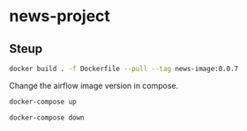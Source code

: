 # news-project

## Steup
```sh
docker build . -f Dockerfile --pull --tag news-image:0.0.7
```

Change the airflow image version in compose.

```sh
docker-compose up
```

```sh
docker-compose down
```